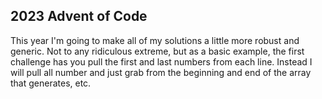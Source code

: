 ## 2023 Advent of Code

This year I'm going to make all of my solutions a little more robust and generic. Not to any ridiculous extreme, but as a basic example, the first challenge has you pull the first and last numbers from each line. Instead I will pull all number and just grab from the beginning and end of the array that generates, etc.

